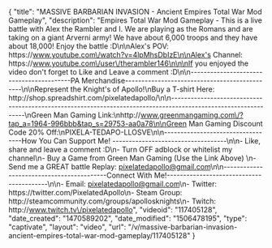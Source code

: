 {
    "title": "MASSIVE BARBARIAN INVASION - Ancient Empires Total War Mod Gameplay",
    "description": "Empires Total War Mod Gameplay -  This is a live battle with Alex the Rambler and I.  We are playing as the Romans and are taking on a giant Arverni army!  We have about 6,000 troops and they have about 18,000!  Enjoy the battle :D\n\nAlex's POV: https:\/\/www.youtube.com\/watch?v=4lpMhsDbIzE\n\nAlex's Channel: https:\/\/www.youtube.com\/user\/therambler146\n\n\nIf you enjoyed the video don't forget to Like and Leave a comment :D\n\n-----------------------------------------PA Merchandise----------------------------------------------\n\nRepresent the Knight's of Apollo!\nBuy a T-shirt Here: http:\/\/shop.spreadshirt.com\/pixelatedapollo\/\n\n---------------------------------------------------------------------------------------------------------------\nGreen Man Gaming Link:\nhttp:\/\/www.greenmangaming.com\/?tap_a=1964-996bbb&tap_s=29753-aa0a78\n\nGreen Man Gaming Discount Code 20% Off:\nPIXELA-TEDAPO-LLOSVE\n\n----------------------------------How You Can Support Me! -----------------------------------\n\n- Like, share and leave a comment :D\n- Turn OFF adblock or whitelist my channel\n- Buy a Game from Green Man Gaming (Use the Link Above) \n- Send me a GREAT battle Replay: pixelatedapollo@gmail.com\n\n------------------------------------------Connect With Me!-----------------------------------------\n\n- Email: pixelatedapollo@gmail.com\n- Twitter: https:\/\/twitter.com\/PixelatedApollo\n- Steam Group:  http:\/\/steamcommunity.com\/groups\/apollosknights\n- Twitch: http:\/\/www.twitch.tv\/pixelatedapollo",
    "videoid": "117405128",
    "date_created": "1470589202",
    "date_modified": "1506478195",
    "type": "captivate",
    "layout": "video",
    "url": "\/v\/massive-barbarian-invasion-ancient-empires-total-war-mod-gameplay\/117405128"
}
